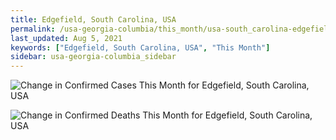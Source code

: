 ```yaml
---
title: Edgefield, South Carolina, USA
permalink: /usa-georgia-columbia/this_month/usa-south_carolina-edgefield-30_days.html
last_updated: Aug 5, 2021
keywords: ["Edgefield, South Carolina, USA", "This Month"]
sidebar: usa-georgia-columbia_sidebar
---
```


![Change in Confirmed Cases This Month for Edgefield, South Carolina, USA](/covid_tracker/images/graphs/usa-south_carolina-edgefield-delta_confirmed-30_days_graph.png)

![Change in Confirmed Deaths This Month for Edgefield, South Carolina, USA](/covid_tracker/images/graphs/usa-south_carolina-edgefield-delta_deaths-30_days_graph.png)
